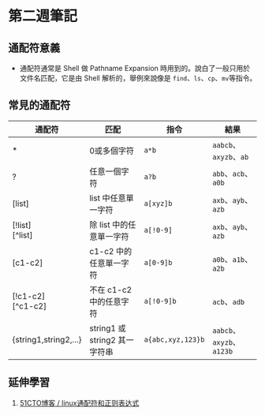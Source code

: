 # 第二週筆記
## 通配符意義
* 通配符通常是 Shell 做 Pathname Expansion 時用到的。說白了一般只用於文件名匹配，它是由 Shell 解析的，舉例來說像是 `find`、`ls`、`cp`、`mv`等指令。

## 常見的通配符
| 通配符 | 匹配 | 指令 | 結果 |
| ----- | ----- | ----- | ---- |
| * | 0或多個字符 | `a*b` | `aabcb`、`axyzb`、`ab`|
| ? | 任意一個字符 | `a?b` | `abb`、`acb`、`a0b` |
| [list] | list 中任意單一字符 | `a[xyz]b` | `axb`、`ayb`、`azb` |
| [!list]<br>[^list] | 除 list 中的任意單一字符 | `a[!0-9]` | `axb`、`ayb`、`azb` |
| [c1-c2] | c1-c2 中的任意單一字符 | `a[0-9]b` | `a0b`、`a1b`、`a2b` |
| [!c1-c2]<br>[^c1-c2] | 不在 c1-c2 中的任意字符 | `a[!0-9]b` | `acb`、`adb` |
| {string1,string2,...} | string1 或 string2 其一字符串 | `a{abc,xyz,123}b` | `aabcb`、`axyzb`、`a123b` |

## 延伸學習
1. [51CTO博客 / linux通配符和正则表达式](https://blog.51cto.com/qibingtuan/1970593)
